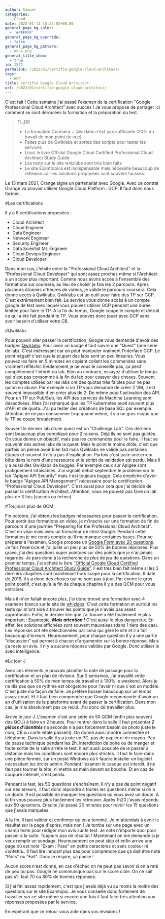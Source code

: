 ```yaml
---
author: Samuel
categories:
  - Cloud
date: 2022-01-11 15:25:05+00:00
general_page_bg_color:
  - '#FFFFFF'
general_page_bg_override:
  - false
general_page_bg_pattern:
  - none.png
general_title_show:
  - true
id: 1572
permalink: /2022/01/certifie-google-cloud-architect/
tags:
  - GCP
title: Certifié Google Cloud Architect
url: /2022/01/certifie-google-cloud-architect/
---
```


C'est fait ! Cette semaine j'ai passé l'examen de la certification "Google Professional Cloud 
Architect" avec succès ! Je vous propose de partager ici comment se sont déroulées la formation
et la préparation du test.



>TL;DR
>* La formation Coursera + Qwiklabs n'est pas suffisante (20% du travail de mon point de vue)
>* Faites plus de Qwiklabs et sortez des scripts pour tester les services
>* Lisez le livre Official Google Cloud Certified Professional Cloud Architect Study Guide
>* Les tests sur le site whizlabs sont très bien faits
>* Le site Examtopics est indispensable mais nécessite beaucoup de réflexion car les solutions proposées sont souvent fausses.

Le 13 mars 2021, Orange signe un partenariat avec Google. Avec ce contrat Orange va pouvoir utiliser Google Cloud Platform : GCP. Il faut donc nous former.

#Les certifications

Il y a 8 certifications proposées :
* Cloud Architect
* Cloud Engineer
* Data Engineer
* Network Engineer
* Security Engineer
* Data Scientist ML Engineer
* Cloud Devops Engineer
* Cloud Developer


Dans mon cas, j’hésite entre la "Professional Cloud Architect" et la "Professional Cloud Developer" qui 
sont assez proches même si l'Architect a un scope plus important. Comme nous avons accès à l'ensemble des 
formations sur coursera, au lieu de choisir je fais les 2 parcours. Après plusieurs dizaines d'heures de vidéos,
je valide le parcours coursera. Cela donne accès à Qwiklabs. Qwiklabs est un outil pour faire des TP sur GCP.
C'est extrêmement bien fait. Le service vous donne accès à un compte google de test avec lequel vous pouvez
utiliser GCP pendant une durée limitée pour faire le TP. A la fin du temps, Google coupe le compte et détruit
ce qui a été fait pendant le TP. Vous pouvez donc jouer avec GCP sans avoir besoin d'utiliser votre CB.

#Qwiklabs

Pour pouvoir aller passer la certification, Google vous demande d'avoir des badges [Qwiklabs](https://www.qwiklabs.com/). Pour avoir un
badge il faut suivre une "Quest" (une série de lab). C'est intéressant car on peut manipuler vraiment l'interface
GCP. Le point négatif c'est que la plupart des labs sont un peu linéaires. Vous pouvez les faire en 5 minutes
en copiant collant les commandes sans vraiment réfléchir. Evidemment je ne vous le conseille pas, ça perd
complètement l’intérêt du lab. Bien au contraire, essayez d'utiliser le temps qui n'est pas consommé à la
fin du lab pour essayer des choses. Souvent les comptes utilisés par les labs ont des quotas très faibles
pour ne pas qu'on en abuse. Par exemple si un TP vous demande de créer 2 VM, il est souvent impossible d'en
créer plus de 2. De même pour l'activation des API. Pour un TP sur Pub/Sub, les API des services de Machine
Learning sont désactivées. Mais j'ai remarqué que les TP kubernetes avait souvent plus d'API et de quota.
J'ai pu tester des créations de base SQL par exemple. Attention de ne pas consommer trop quand même, 
il y a un gros risque que le TP se coupe brutalement. 

Souvent le dernier lab d'une quest est un "Challenge Lab".
Ces derniers sont beaucoup plus compliqué pour 2 raisons. Déjà ils ne sont pas guidés. On vous donne un 
objectif, mais pas les commandes pour le faire. Il faut se souvenir des autres labs de la quest. Mais le point
le moins drôle, c'est que parfois on pense avoir bien fait mais Qwiklabs ne valide pas certaines étapes et
souvent il n'y a pas d'explication. Parfois c'est juste une erreur bête dans le nom d'une ressource et le
script de validation est perdu. Mais il y a aussi des Qwiklabs de buggés. Par exemple ceux sur Apigee sont
pratiquement infaisables. J'ai signalé début septembre le problème sur le lab "Apigee API Security" mais il
est toujours buggé. Cela empêche d'avoir le badge "Apigee API Management" nécessaire pour la certification
"Professional Cloud Developer". C'est aussi pour cela que j'ai décidé de passer la certification Architect.
Attention, vous ne pouvez pas faire un lab plus de 3 fois (succès ou échec).

#Toujours plus de QCM

Fin octobre, j'ai obtenu les badges nécessaires pour passer la certification. Pour sortir des formations en vidéo,
je m'inscris sur une formation de fin de parcours d'une journée "Preparing for the Professional Cloud Architect".
C'est en visio mais avec un formateur de chez Google. Pendant cette formation je me rends compte qu'il me manque
certaines bases. Pour se préparer à l'examen, Google propose un [Google Form avec 20 questions](https://docs.google.com/forms/d/e/1FAIpQLSdvf8Xq6m0kvyIoysdr8WZYCG32WHENStftiHTSdtW4ad2-0w/viewform). Je fais l'exercice
et j'ai juste un peu plus de 50% de bonnes réponses. Plus grave, j'ai des questions super pointues sur des points 
que je n'ai jamais regardés. Je pars donc à la recherche de plus de jeu de questions. Dans un premier temps, 
j'ai acheté le livre ["Official Google Cloud Certified Professional Cloud Architect Study Guide"](https://www.wiley.com/en-in/Official+Google+Cloud+Certified+Professional+Cloud+Architect+Study+Guide-p-9781119602446). Il est très 
bien fait même si les 3 derniers chapitres sont maintenant hors scope pour la certification. Il date de 2019, 
il y a donc des choses qui ne sont pas à jour. Par contre le gros point positif, c'est qu'à la fin de chaque 
chapitre il y a des QCM pour vous entraîner.

Mais il m'en fallait encore plus, j'ai donc trouvé une formation avec 4 examens blancs sur le site de [whizlabs](https://www.whizlabs.com/google-cloud-certified-professional-cloud-architect/).
C'est cette formation et surtout les tests qui m'ont aidé à trouver les points que je n'avais pas assez approfondis.
Enfin, le dernier lien que j'ai trouvé a été finalement le plus important : [Examtopic](https://www.examtopics.com/exams/google/professional-cloud-architect/). ***Mais attention !*** 
C'est aussi le plus dangereux. En effet, les solutions affichées sont souvent mauvaises (dans 1 tiers des cas).
Les réponses ont été sélectionnées par celui qui gère le site et il a fait beaucoup d'erreurs. Heureusement, 
pour chaque question il y a une partie "discussion" qui permet à chacun d'argumenter sur la bonne réponse. 
Mais ça reste un avis. Il n'y a aucune réponse validée par Google. Donc utiliser le avec intelligence.

#Le jour J

Avec ces éléments je pouvais planifier la date de passage pour la certification et un plan de révision.
Sur 3 semaines, j'ai travaillé cette certification
à 50% de mon temps de travail et à 100% le weekend. Alors je ne dis pas que ce rythme est obligatoire pour
l'avoir ni que c'est un modèle. C'est juste ma façon de faire. Je préfère bosser beaucoup sur un temps assez court.
Et il faut bien comprendre que Google recommande d'avoir un an d'utilisation de la plateforme avant de passer
la certification. Dans mon cas, je n'ai absolument pas ce recul. J'ai donc dû travailler plus.

Arrive le jour J. L'examen c'est une série de 50 QCM (enfin plus souvent des QCU) à faire en 2 heures. 
Pour rentrer dans la salle il faut présenter ***2 pièces d'identités*** (la seconde n'a pas forcement besoin de 
photo juste le nom, CB ou carte vitale passent). On donne aussi montre connectée et téléphone. Dans la salle
il y a juste un PC, pas de papier ni de crayon. Pas de pause technique pendant les 2h, interdiction de boire
ou de manger et toute sortie de la salle arrête le test. Il est aussi possible de le passer à distance mais 
les conditions sont encore plus strictes. Il faut le faire dans une pièce fermée, sur un poste Windows où il
faudra installer un logiciel nécessitant les droits admin. Pendant l'examen le casque est 
interdit, il ne faut pas tourner la tête, ni mettre sa main devant sa bouche. Et en cas de coupure internet, 
c'est perdu.

Pendant le test, les 50 questions s'enchaînent. Il n'y a pas de point négatif sur des erreurs, il faut donc
répondre à toutes les questions même si on a un doute. Il est possible de marquer les questions où vous avez
un doute. A la fin vous pouvez plus facilement les retrouver. Après 1h20 j'avais répondu aux 50 questions. 
Ensuite j'ai passé 20 minutes pour revoir les 15 questions que j'avais marquées.

A la fin, il faut valider et confirmer qu'on a terminé. Je m'attendais à avoir le résultat sur la page d'après, 
mais non ! Je tombe sur une page avec un champ texte pour rédiger mon avis sur le test. Je note n'importe quoi 
pour passer à la suite. Toujours pas de résultat ! Maintenant on me demande si je veux remplir un sondage. 
Heureusement on peut skip et enfin arrive une page où est noté "Exam : Pass" en petits caractères et sans couleur 
ni confettis.. Il faut lire l'encart plus bas pour comprendre que ça doit être noté "Pass" ou "Fail". 
Donc je respire, ça passe !

Aucun score n'est donné, en cas d'échec on ne peut pas savoir si on a raté de peu ou pas. Google ne communique 
pas sur le score cible. On ne sait pas s'il faut 70 ou 80% de bonnes réponses.

Si j'ai fini assez rapidement, c'est que j'avais déjà vu au moins la moitié des questions sur le site Examtopic. 
Je vous conseille donc fortement de travailler sur ce site même si encore une fois il faut faire très attention 
aux réponses proposées par le service.

En espérant que ce retour vous aide dans vos révisions !